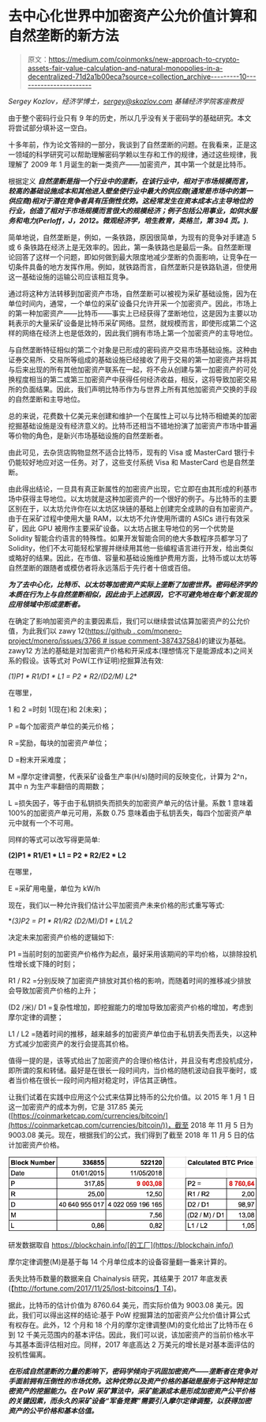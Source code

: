 # 去中心化世界中加密资产公允价值计算和自然垄断的新方法

> 原文：<https://medium.com/coinmonks/new-approach-to-crypto-assets-fair-value-calculation-and-natural-monopolies-in-a-decentralized-71d2a1b00eca?source=collection_archive---------10----------------------->

*Sergey Kozlov，经济学博士，sergey@skozlov.com 基辅经济学院客座教授*

由于整个密码行业只有 9 年的历史，所以几乎没有关于密码学的基础研究。本文将尝试部分填补这一空白。

十多年前，作为论文答辩的一部分，我谈到了自然垄断的问题。在我看来，正是这一领域的科学研究可以帮助理解密码学赖以生存和工作的规律，通过这些规律，我理解了 2009 年 1 月诞生的新一类资产——加密资产，其中第一个就是比特币。

根据定义 ***自然垄断是指一个行业中的垄断，在该行业中，相对于市场规模而言，较高的基础设施成本和其他进入壁垒使行业中最大的供应商(通常是市场中的第一供应商)相对于潜在竞争者具有压倒性优势。这经常发生在资本成本占主导地位的行业，创造了相对于市场规模而言很大的规模经济；例子包括公用事业，如供水服务和电力(Perloff，J，2012。微观经济学，培生教育，英格兰，第 394 页。).***

简单地说，自然垄断是，例如，一条铁路，原因很简单，为现有的竞争对手建造 5 或 6 条铁路在经济上是无效率的。因此，第一条铁路也是最后一条。自然垄断理论回答了这样一个问题，即如何做到最大限度地减少垄断的负面影响，让竞争在一切条件具备的地方发挥作用。例如，就铁路而言，自然垄断只是铁路轨道，但使用这一基础设施的运输公司应该相互竞争。

通过将这种方法转移到加密资产市场，自然垄断可以被视为采矿基础设施，因为在单位时间内，通常，一个单位的采矿设备只允许开采一个加密资产。因此，市场上的第一种加密资产——比特币——事实上已经获得了垄断地位，这是因为主要以功耗表示的大量采矿设备是比特币采矿网络。显然，就规模而言，即使形成第二个这样的网络在经济上也是低效的，因此我们拥有市场上第一个加密资产的主导地位。

与自然垄断特征相似的第二个对象是已形成的密码资产交易市场基础设施。这种由证券交易所、交易所等组成的基础设施已经接收了用于交易的第一加密资产并将其与后来出现的所有其他加密资产联系在一起，将不会从创建与第一加密资产的可兑换程度相当的第二或第三加密资产中获得任何经济收益，相反，这将导致加密交易所的负面结果。因此，我们声明比特币作为与世界上所有其他加密资产交换的手段的自然垄断和主导地位。

总的来说，花费数十亿美元来创建和维护一个在属性上可以与比特币相媲美的加密挖掘基础设施是没有经济意义的。比特币还相当不错地扮演了加密资产市场中普遍等价物的角色，是新兴市场基础设施的自然垄断者。

由此可见，去杂货店购物显然不适合比特币，现有的 Visa 或 MasterCard 银行卡仍能较好地应对这一任务。对了，这些支付系统 Visa 和 MasterCard 也是自然垄断。

由此得出结论，一旦具有真正新属性的加密资产出现，它立即在由其形成的利基市场中获得主导地位。以太坊就是这种加密资产的一个很好的例子。与比特币的主要区别在于，以太坊允许你在以太坊区块链的基础上创建完全成熟的自有加密资产。由于在采矿过程中使用大量 RAM，以太坊不允许使用所谓的 ASICs 进行有效采矿，因此 GPU 被用作主要采矿设备。以太坊占据主导地位的另一个优势是 Solidity 智能合约语言的特殊性。如果开发智能合同的绝大多数程序员都学习了 Solidity，他们不太可能轻松掌握并继续用其他一些编程语言进行开发，给出类似或略好的结果。因此，在市值、容量和基础设施维护费用方面，比特币或以太坊等自然垄断的跟随者或模仿者将永远落后于先行者十倍或百倍。

***为了去中心化，比特币、以太坊等加密资产实际上垄断了加密世界。密码经济学的本质在行为上与自然垄断相似，因此由于上述原因，它不可避免地在每个新发现的应用领域中形成垄断者。***

在确定了影响加密资产的主要因素后，我们可以继续尝试估算加密资产的公允价值，为此我们以 zawy 12([https://github . com/monero-project/monero/issues/3766 # issue comment-387437584](https://github.com/monero-project/monero/issues/3766#issuecomment-387437584))的建议为基础。zawy12 方法的基础是对加密资产价格和开采成本(理想情况下是能源成本)之间关系的假设。该等式对 PoW(工作证明)挖掘算法有效:

**(1)P1 * R1/D1 * L1 = P2 * R2/(D2/M)* L2**

在哪里，

1 和 2 =时刻 1(现在)和 2(未来)；

P =每个加密资产单位的美元价格；

R =奖励，每块的加密资产单位；

D =粉末开采难度；

M =摩尔定律调整，代表采矿设备生产率(H/s)随时间的反映变化，计算为 2^n，其中 n 为生产率翻倍的周期数；

L =损失因子，等于由于私钥损失而损失的加密资产单元的估计量。系数 1 意味着 100%的加密资产单元可用，系数 0.75 意味着由于私钥丢失，每四个加密资产单元中就有一个不可用。

同样的等式可以改写得更简单:

**(2)P1 * R1/E1 * L1 = P2 * R2/E2 * L2**

在哪里，

E =采矿用电量，单位为 kW/h

现在，我们以一种允许我们估计公平加密资产未来价格的形式重写等式:

**(3)P2 = P1 * R1/R2 *(D2/M)/D1 * L1/L2**

决定未来加密资产价格的逻辑如下:

P1 =当前时刻的加密资产价格作为起点，最好采用该期间的平均价格，以排除投机性增长或下降的时刻；

R1 / R2 =分别反映了加密资产排放对其价格的影响，而随着时间的推移减少排放会导致加密资产价格的上升；

(D2 /米)/ D1 =复杂性增加，即挖掘能力的增加导致加密资产价格的增加，考虑到摩尔定律的调整；

L1 / L2 =随着时间的推移，越来越多的加密资产单位由于私钥丢失而丢失，以这种方式减少加密资产的发行会提高其价格。

值得一提的是，该等式给出了加密资产的合理价格估计，并且没有考虑投机成分，即所谓的泵和转储。最好是在很长一段时间内，当价格的随机波动自我平衡时，或者当价格在很长一段时间内相对稳定时，评估其正确性。

让我们试着在实践中应用这个公式来估算比特币的公允价值。以 2015 年 1 月 1 日这一加密资产的成本为例，它是 317.85 美元([https://coinmarketcap.com/currencies/bitcoin/](https://coinmarketcap.com/currencies/bitcoin/))，截至 2018 年 11 月 5 日为 9003.08 美元。现在，根据我们的公式，我们得到了截至 2018 年 11 月 5 日的估计加密资产价格。

![](img/51c48aa5357ea34edf26ddb5f109b62f.png)

研发数据取自 https://blockchain.info/[的工厂](https://blockchain.info/)

摩尔定律调整(M)是基于每 14 个月单位成本的设备容量翻一番来计算的。

丢失比特币数量的数据来自 Chainalysis 研究，其结果于 2017 年底发表(【http://fortune.com/2017/11/25/lost-bitcoins/】T4)。

据此，比特币的估计价值为 8760.64 美元，而实际价值为 9003.08 美元。因此，我们可以得出这样的结论:基于 PoW 挖掘算法的加密资产公允价值计算公式有权存在。此外，12 个月和 18 个月的摩尔定律调整(M)的变化给出了比特币在 6 到 12 千美元范围内的基本评估。因此，我们可以说，该加密资产的当前价格水平与其基本面评估相对应。同样，2017 年底高达 2 万美元的增长是对基本面评估的投机性偏离。

***在形成自然垄断的力量的影响下，密码学倾向于巩固加密资产——垄断者在竞争对手面前拥有压倒性的市场优势。这种优势以及资产价格的基础是服务于这种特定加密资产的挖掘能力。在 PoW 采矿算法中，采矿能源成本是形成加密资产公平价格的关键因素，而永久的采矿设备“军备竞赛”需要引入摩尔定律调整，以获得加密资产的公平价格和基本估值。***